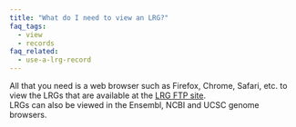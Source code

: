 ```yaml
---
title: "What do I need to view an LRG?"
faq_tags:
  - view
  - records
faq_related:
  - use-a-lrg-record
---
```


All that you need is a web browser such as Firefox, Chrome, Safari, etc. to view the LRGs that are available at the [LRG FTP site](http://ftp.ebi.ac.uk/pub/databases/lrgex/).  
LRGs can also be viewed in the Ensembl, NCBI and UCSC genome browsers.
